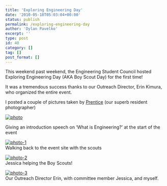 ```yaml
---
title: 'Exploring Engineering Day'
date: '2010-05-18T05:03:04+00:00'
status: publish
permalink: /exploring-engineering-day
author: 'Dylan Pavelko'
excerpt: ''
type: post
id: 40
category: []
tag: []
post_format: []
---
```

This weekend past weekend, the Engineering Student Council hosted Exploring Engineering Day (AKA Boy Scout Day) for the first time!

It was a tremendous success thanks to our Outreach Director, Erin Kimura, who organized the entire event.

I posted a couple of pictures taken by [Prentice](http://www.prenticew.com) (our superb resident photographer)

[![](https://i0.wp.com/www.dylanpavelko.com/blog/wp-content/uploads/2010/05/photo1-300x199.jpg?resize=300%2C199 "photo")](https://i2.wp.com/www.dylanpavelko.com/blog/wp-content/uploads/2010/05/photo1-e1275111696325.jpeg)[  ](http://www.dylanpavelko.com/blog/wp-content/uploads/2010/05/photo1.jpeg)

Giving an introduction speech on ‘What is Engineering?’ at the start of the event

[![](https://i1.wp.com/www.dylanpavelko.com/blog/wp-content/uploads/2010/05/photo-11.jpeg?resize=525%2C349 "photo-1")](https://i1.wp.com/www.dylanpavelko.com/blog/wp-content/uploads/2010/05/photo-11.jpeg)  
Walking back to the event site with the scouts

[![](https://i2.wp.com/www.dylanpavelko.com/blog/wp-content/uploads/2010/05/photo-21.jpeg?resize=525%2C349 "photo-2")](https://i2.wp.com/www.dylanpavelko.com/blog/wp-content/uploads/2010/05/photo-21.jpeg)  
Jessica helping the Boy Scouts!

[![](https://i0.wp.com/www.dylanpavelko.com/blog/wp-content/uploads/2010/05/photo-3.jpeg?resize=525%2C349 "photo-3")](https://i0.wp.com/www.dylanpavelko.com/blog/wp-content/uploads/2010/05/photo-3.jpeg)  
Our Outreach Director Erin, with committee member Jessica, and myself.
